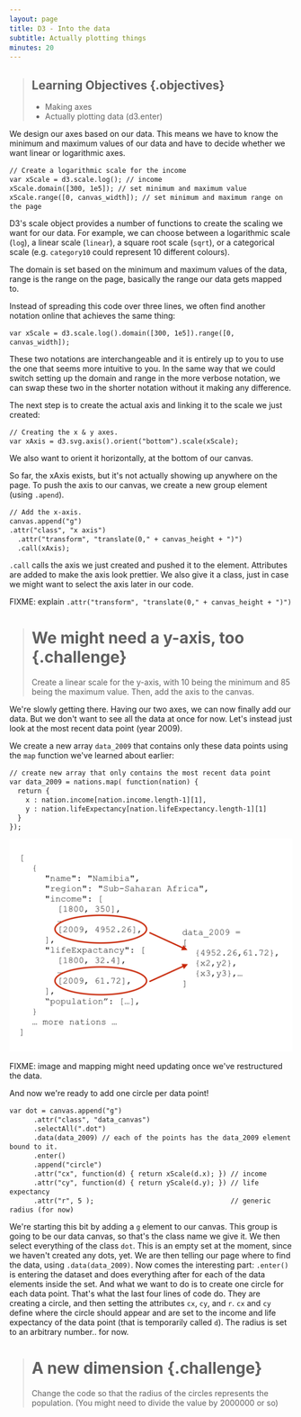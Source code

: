 ```yaml
---
layout: page
title: D3 - Into the data
subtitle: Actually plotting things
minutes: 20
---
```


> ## Learning Objectives {.objectives}
> 
> * Making axes
> * Actually plotting data (d3.enter)


We design our axes based on our data. This means we have to know the minimum and 
maximum values of our data and have to decide whether we want linear or logarithmic
axes.


~~~{.js}
// Create a logarithmic scale for the income 
var xScale = d3.scale.log(); // income
xScale.domain([300, 1e5]); // set minimum and maximum value
xScale.range([0, canvas_width]); // set minimum and maximum range on the page
~~~

D3's scale object provides a number of functions to create the scaling we want 
for our data. For example, we can choose between a logarithmic scale (`log`), a 
linear scale (`linear`), a square root scale (`sqrt`), or a categorical scale 
(e.g. `category10` could represent 10 different colours).

The domain is set based on the minimum and maximum values of the data, range is 
the range on the page, basically the range our data gets mapped to.


Instead of spreading this code over three lines, we often find another notation 
online that achieves the same thing:

~~~{.js}
var xScale = d3.scale.log().domain([300, 1e5]).range([0, canvas_width]);  
~~~

These two notations are interchangeable and it is entirely up to you to use the 
one that seems more intuitive to you. 
In the same way that we could switch setting up the domain and range in the more 
verbose notation, we can swap these two in the shorter notation without it making 
any difference. 

The next step is to create the actual axis and linking it to the scale we just 
created:

~~~{.js}
// Creating the x & y axes.
var xAxis = d3.svg.axis().orient("bottom").scale(xScale);
~~~

We also want to orient it horizontally, at the bottom of our canvas.

So far, the xAxis exists, but it's not actually showing up anywhere on the page.
To push the axis to our canvas, we create a new group element (using `.apend`).

~~~{.js}
// Add the x-axis.
canvas.append("g")
.attr("class", "x axis")
  .attr("transform", "translate(0," + canvas_height + ")")
  .call(xAxis);
~~~

`.call` calls the axis we just created and pushed it to the element.
Attributes are added to make the axis look prettier.
We also give it a class, just in case we might want to select the axis later in our code.

FIXME: explain `.attr("transform", "translate(0," + canvas_height + ")")`

> # We might need a y-axis, too {.challenge}
> Create a linear scale for the y-axis, with 10 being the minimum and 85 being the maximum value. Then, add the axis to the canvas.


We're slowly getting there. Having our two axes, we can now finally add our data. 
But we don't want to see all the data at once for now. Let's instead just look at the 
most recent data point (year 2009).

We create a new array `data_2009` that contains only these data points using the `map`
function we've learned about earlier:

~~~{.js}
// create new array that only contains the most recent data point
var data_2009 = nations.map( function(nation) {
  return {
    x : nation.income[nation.income.length-1][1],
    y : nation.lifeExpectancy[nation.lifeExpectancy.length-1][1]
  }
});
~~~

<img src="img/mapping.png" alt="data mapping" width="700" />

FIXME: image and mapping might need updating once we've restructured the data.


And now we're ready to add one circle per data point! 

~~~{.js}
var dot = canvas.append("g")
      .attr("class", "data_canvas")
      .selectAll(".dot")
      .data(data_2009) // each of the points has the data_2009 element bound to it.
      .enter()
      .append("circle")
      .attr("cx", function(d) { return xScale(d.x); }) // income
      .attr("cy", function(d) { return yScale(d.y); }) // life expectancy
      .attr("r", 5 );                                  // generic radius (for now)
~~~

We're starting this bit by adding a `g` element to our canvas.
This group is going to be our data canvas, so that's the class name we give it.
We then select everything of the class `dot`. This is an empty set at the moment,
since we haven't created any dots, yet.
We are then telling our page where to find the data, using `.data(data_2009)`.
Now comes the interesting part:
`.enter()` is entering the dataset and does everything after for each of the 
data elements inside the set. 
And what we want to do is to create one circle for each data point. That's
what the last four lines of code do. They are creating a circle, and then setting 
the attributes `cx`, `cy`, and `r`. 
`cx` and `cy` define where the circle should appear and are set to the income and life expectancy of the data point (that is temporarily called `d`). The radius is set to an 
arbitrary number.. for now.


> # A new dimension {.challenge}
> Change the code so that the radius of the circles represents the population. (You might need to divide the value by 2000000 or so)